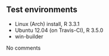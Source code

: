 ## Test environments
* Linux (Arch) install, R 3.3.1
* Ubuntu 12.04 (on Travis-CI), R 3.5.0
* win-builder

No comments
